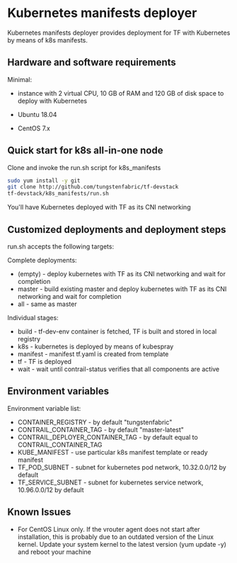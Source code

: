 # Kubernetes manifests deployer

Kubernetes manifests deployer provides deployment for TF with Kubernetes by means of k8s manifests.

## Hardware and software requirements

Minimal:

- instance with 2 virtual CPU, 10 GB of RAM and 120 GB of disk space to deploy with Kubernetes

- Ubuntu 18.04
- CentOS 7.x

## Quick start for k8s all-in-one node

Clone and invoke the run.sh script for k8s_manifests

``` bash
sudo yum install -y git
git clone http://github.com/tungstenfabric/tf-devstack
tf-devstack/k8s_manifests/run.sh
```

You'll have Kubernetes deployed with TF as its CNI networking

## Customized deployments and deployment steps

run.sh accepts the following targets:

Complete deployments:

- (empty) - deploy kubernetes with TF as its CNI networking and wait for completion
- master - build existing master and deploy kubernetes with TF as its CNI networking and wait for completion
- all - same as master

Individual stages:

- build - tf-dev-env container is fetched, TF is built and stored in local registry
- k8s - kubernetes is deployed by means of kubespray
- manifest - manifest tf.yaml is created from template
- tf - TF is deployed
- wait - wait until contrail-status verifies that all components are active

## Environment variables

Environment variable list:

- CONTAINER_REGISTRY - by default "tungstenfabric"
- CONTRAIL_CONTAINER_TAG - by default "master-latest"
- CONTRAIL_DEPLOYER_CONTAINER_TAG - by default equal to CONTRAIL_CONTAINER_TAG
- KUBE_MANIFEST - use particular k8s manifest template or ready manifest
- TF_POD_SUBNET - subnet for kubernetes pod network, 10.32.0.0/12 by default
- TF_SERVICE_SUBNET - subnet for kubernetes service network, 10.96.0.0/12 by default

## Known Issues

- For CentOS Linux only. If the vrouter agent does not start after installation, this is probably due to an outdated version of the Linux kernel. Update your system kernel to the latest version (yum update -y) and reboot your machine
